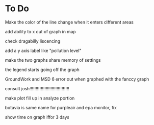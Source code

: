 # To Do

Make the color of the line change when it enters different areas


add ability to x out of graph in map

check dragabilly liscencing

add a y axis label like "pollution level"

make the two graphs share memory of settings

the legend starts going off the graph

GroundWork and MSD 6 error out when graphed with the fanccy graph

consult josh!!!!!!!!!!!!!!!!!!!!!!!!!!!!!!!!

make plot fill up in analyze portion

botavia is same name for purpleair and epa monitor, fix

show time on graph iffor 3 days